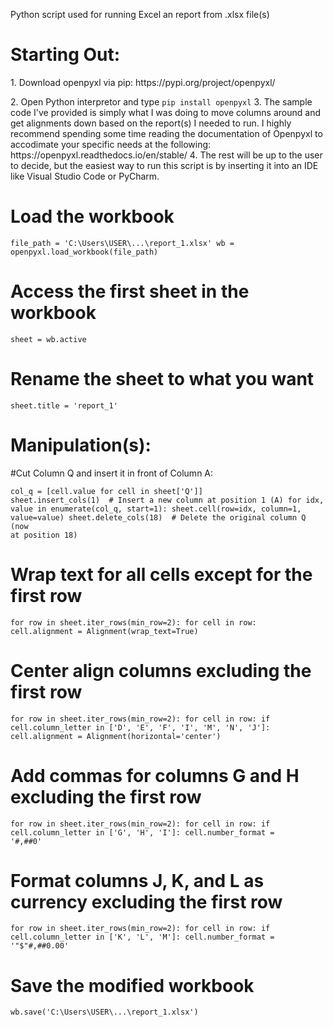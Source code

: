 Python script used for running Excel an report from .xlsx file(s)
<h1> Starting Out: </h1>
1. Download openpyxl via pip: https://pypi.org/project/openpyxl/<p>
2. Open Python interpretor and type <code>pip install openpyxl</code>
3. The sample code I've provided is simply what I was doing to move columns around and get alignments down based on the report(s) I needed to run. I highly recommend spending some time reading the documentation of Openpyxl to accodimate your specific needs at the following: https://openpyxl.readthedocs.io/en/stable/
4. The rest will be up to the user to decide, but the easiest way to run this script is by inserting it into an IDE like Visual Studio Code or PyCharm.


# Load the workbook
<code>file_path = 'C:\\Users\\USER\\...\\report_1.xlsx'
wb = openpyxl.load_workbook(file_path)</code>

# Access the first sheet in the workbook
<code>sheet = wb.active</code>

# Rename the sheet to what you want
<code>sheet.title = 'report_1'</code>

<h1> Manipulation(s): </h1>

#Cut Column Q and insert it in front of Column A:

<code>col_q = [cell.value for cell in sheet['Q']]
sheet.insert_cols(1)  # Insert a new column at position 1 (A)
for idx, value in enumerate(col_q, start=1):
sheet.cell(row=idx, column=1, value=value)
sheet.delete_cols(18)  # Delete the original column Q (now at position 18)
</code>

# Wrap text for all cells except for the first row
<code>for row in sheet.iter_rows(min_row=2):
for cell in row:
cell.alignment = Alignment(wrap_text=True)</code>

# Center align columns excluding the first row
<code>for row in sheet.iter_rows(min_row=2):
for cell in row:
if cell.column_letter in ['D', 'E', 'F', 'I', 'M', 'N', 'J']:
cell.alignment = Alignment(horizontal='center')</code>

# Add commas for columns G and H excluding the first row
<code>for row in sheet.iter_rows(min_row=2):
for cell in row:
if cell.column_letter in ['G', 'H', 'I']:
cell.number_format = '#,##0'</code>

# Format columns J, K, and L as currency excluding the first row
<code>for row in sheet.iter_rows(min_row=2):
for cell in row:
if cell.column_letter in ['K', 'L', 'M']:
cell.number_format = '"$"#,##0.00'</code>

# Save the modified workbook
<code>wb.save('C:\\Users\\USER\\...\\report_1.xlsx')</code>

</code>
